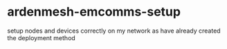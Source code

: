 # ardenmesh-emcomms-setup
setup nodes and devices correctly on my network as have already created the deployment method
